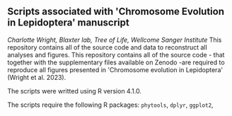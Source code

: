 ## Scripts associated with 'Chromosome Evolution in Lepidoptera' manuscript

*Charlotte Wright, Blaxter lab, Tree of Life, Wellcome Sanger Institute*
This repository contains all of the source code and data to reconstruct all analyses and figures.
This repository contains all of the source code - that together with the supplementary files available on Zenodo -are required to reproduce all figures presented in 'Chromosome evolution in Lepidoptera' (Wright et al. 2023).

The scripts were writted using R version 4.1.0. 

The scripts require the following R packages: `phytools`, `dplyr`, `ggplot2`,  
